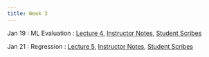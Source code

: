```yaml
---
title: Week 3
---
```


Jan 19
: ML Evaluation
  : [Lecture 4](https://drive.google.com/file/d/1ZKbyJoog3buo5C9yW9ylP2E0DTr7t-lm/view?usp=sharing), [Instructor Notes](https://drive.google.com/file/d/1HD0dZ4M7T8ko0iSxGtWCa9LS6pwb3G8J/view?usp=sharing), [Student Scribes](https://drive.google.com/file/d/1h4xjPIhSqm812MI62VBWbaUm3ZWnNKL4/view?usp=sharing)

Jan 21
: Regression 
  : [Lecture 5](https://drive.google.com/file/d/1QEl3WDKBmVzusHTKESXDAEvJUyqijtsM/view?usp=sharing), [Instructor Notes](https://drive.google.com/file/d/1kdw9q2fzV_HhP6dldo42eDUyOKVtQWlq/view?usp=sharing), [Student Scribes](https://drive.google.com/file/d/19ZthEWRJKRjZgQBXBoOvykzXYgvneyso/view?usp=sharing)

